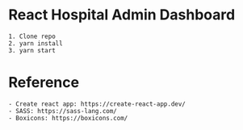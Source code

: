 # React Hospital Admin Dashboard

    1. Clone repo
    2. yarn install
    3. yarn start

# Reference

    - Create react app: https://create-react-app.dev/
    - SASS: https://sass-lang.com/
    - Boxicons: https://boxicons.com/
